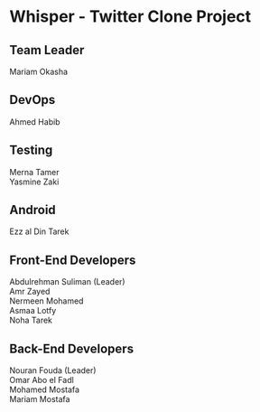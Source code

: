 # Whisper - Twitter Clone Project

## Team Leader
Mariam Okasha <br />

## DevOps
Ahmed Habib <br />

## Testing
Merna Tamer <br />
Yasmine Zaki <br />

## Android
Ezz al Din Tarek <br />

## Front-End Developers <br />
Abdulrehman Suliman (Leader) <br />
Amr Zayed <br />
Nermeen Mohamed <br />
Asmaa Lotfy <br />
Noha Tarek <br />

## Back-End Developers <br />
Nouran Fouda (Leader) <br />
Omar Abo el Fadl <br />
Mohamed Mostafa <br />
Mariam Mostafa <br />



